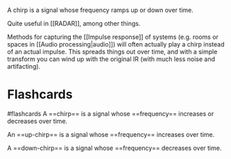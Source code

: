 A chirp is a signal whose frequency ramps up or down over time.

Quite useful in [[RADAR]], among other things.

Methods for capturing the [[Impulse response]] of systems (e.g. rooms or spaces in [[Audio processing|audio]]) will often actually play a chirp instead of an actual impulse. This spreads things out over time, and with a simple transform you can wind up with the original IR (with much less noise and artifacting).

# Flashcards
#flashcards 
A ==chirp== is a signal whose ==frequency== increases or decreases over time.
<!--SR:!2022-03-19,37,270!2022-03-28,41,270-->

An ==up-chirp== is a signal whose ==frequency== increases over time.
<!--SR:!2022-05-10,78,290!2022-03-21,41,290-->

A ==down-chirp== is a signal whose ==frequency== decreases over time.
<!--SR:!2022-03-13,34,270!2022-06-11,105,310-->